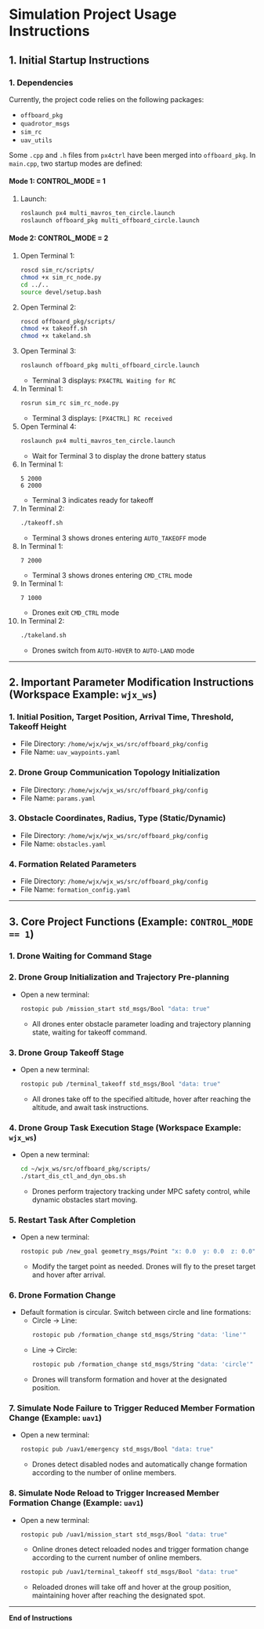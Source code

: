 # Simulation Project Usage Instructions

## 1. Initial Startup Instructions

### 1. Dependencies

Currently, the project code relies on the following packages:  
- `offboard_pkg`
- `quadrotor_msgs`
- `sim_rc`
- `uav_utils`

Some `.cpp` and `.h` files from `px4ctrl` have been merged into `offboard_pkg`. In `main.cpp`, two startup modes are defined:

#### **Mode 1: CONTROL_MODE = 1**

1. Launch:
    ```bash
    roslaunch px4 multi_mavros_ten_circle.launch
    roslaunch offboard_pkg multi_offboard_circle.launch
    ```

#### **Mode 2: CONTROL_MODE = 2**

1. Open Terminal 1:
    ```bash
    roscd sim_rc/scripts/
    chmod +x sim_rc_node.py
    cd ../..
    source devel/setup.bash
    ```
2. Open Terminal 2:
    ```bash
    roscd offboard_pkg/scripts/
    chmod +x takeoff.sh
    chmod +x takeland.sh
    ```
3. Open Terminal 3:
    ```bash
    roslaunch offboard_pkg multi_offboard_circle.launch
    ```
    - Terminal 3 displays: `PX4CTRL Waiting for RC`
4. In Terminal 1:
    ```bash
    rosrun sim_rc sim_rc_node.py
    ```
    - Terminal 3 displays: `[PX4CTRL] RC received`
5. Open Terminal 4:
    ```bash
    roslaunch px4 multi_mavros_ten_circle.launch
    ```
    - Wait for Terminal 3 to display the drone battery status
6. In Terminal 1:
    ```
    5 2000
    6 2000
    ```
    - Terminal 3 indicates ready for takeoff
7. In Terminal 2:
    ```bash
    ./takeoff.sh
    ```
    - Terminal 3 shows drones entering `AUTO_TAKEOFF` mode
8. In Terminal 1:
    ```
    7 2000
    ```
    - Terminal 3 shows drones entering `CMD_CTRL` mode
9. In Terminal 1:
    ```
    7 1000
    ```
    - Drones exit `CMD_CTRL` mode
10. In Terminal 2:
    ```bash
    ./takeland.sh
    ```
    - Drones switch from `AUTO-HOVER` to `AUTO-LAND` mode

---

## 2. Important Parameter Modification Instructions (Workspace Example: `wjx_ws`)

### 1. Initial Position, Target Position, Arrival Time, Threshold, Takeoff Height

- File Directory: `/home/wjx/wjx_ws/src/offboard_pkg/config`
- File Name: `uav_waypoints.yaml`

### 2. Drone Group Communication Topology Initialization

- File Directory: `/home/wjx/wjx_ws/src/offboard_pkg/config`
- File Name: `params.yaml`

### 3. Obstacle Coordinates, Radius, Type (Static/Dynamic)

- File Directory: `/home/wjx/wjx_ws/src/offboard_pkg/config`
- File Name: `obstacles.yaml`

### 4. Formation Related Parameters

- File Directory: `/home/wjx/wjx_ws/src/offboard_pkg/config`
- File Name: `formation_config.yaml`

---

## 3. Core Project Functions (Example: `CONTROL_MODE == 1`)

### 1. Drone Waiting for Command Stage

### 2. Drone Group Initialization and Trajectory Pre-planning

- Open a new terminal:
    ```bash
    rostopic pub /mission_start std_msgs/Bool "data: true"
    ```
    - All drones enter obstacle parameter loading and trajectory planning state, waiting for takeoff command.

### 3. Drone Group Takeoff Stage

- Open a new terminal:
    ```bash
    rostopic pub /terminal_takeoff std_msgs/Bool "data: true"
    ```
    - All drones take off to the specified altitude, hover after reaching the altitude, and await task instructions.

### 4. Drone Group Task Execution Stage (Workspace Example: `wjx_ws`)

- Open a new terminal:
    ```bash
    cd ~/wjx_ws/src/offboard_pkg/scripts/
    ./start_dis_ctl_and_dyn_obs.sh
    ```
    - Drones perform trajectory tracking under MPC safety control, while dynamic obstacles start moving.

### 5. Restart Task After Completion

- Open a new terminal:
    ```bash
    rostopic pub /new_goal geometry_msgs/Point "x: 0.0  y: 0.0  z: 0.0"
    ```
    - Modify the target point as needed. Drones will fly to the preset target and hover after arrival.

### 6. Drone Formation Change

- Default formation is circular. Switch between circle and line formations:
    - Circle → Line:
        ```bash
        rostopic pub /formation_change std_msgs/String "data: 'line'"
        ```
    - Line → Circle:
        ```bash
        rostopic pub /formation_change std_msgs/String "data: 'circle'"
        ```
    - Drones will transform formation and hover at the designated position.

### 7. Simulate Node Failure to Trigger Reduced Member Formation Change (Example: `uav1`)

- Open a new terminal:
    ```bash
    rostopic pub /uav1/emergency std_msgs/Bool "data: true"
    ```
    - Drones detect disabled nodes and automatically change formation according to the number of online members.

### 8. Simulate Node Reload to Trigger Increased Member Formation Change (Example: `uav1`)

- Open a new terminal:
    ```bash
    rostopic pub /uav1/mission_start std_msgs/Bool "data: true"
    ```
    - Online drones detect reloaded nodes and trigger formation change according to the current number of online members.

    ```bash
    rostopic pub /uav1/terminal_takeoff std_msgs/Bool "data: true"
    ```
    - Reloaded drones will take off and hover at the group position, maintaining hover after reaching the designated spot.

---

**End of Instructions**

